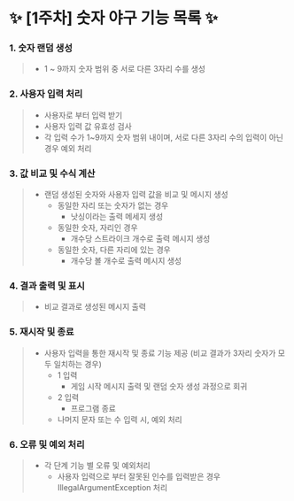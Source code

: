 # :sparkles: [1주차] 숫자 야구 기능 목록 :sparkles:

### 1. 숫자 랜덤 생성

> * 1 ~ 9까지 숫자 범위 중 서로 다른 3자리 수를 생성 


### 2. 사용자 입력 처리 

> * 사용자로 부터 입력 받기
> * 사용자 입력 값 유효성 검사
>  * 각 입력 수가 1~9까지 숫자 범위 내이며, 서로 다른 3자리 수의 입력이 아닌 경우 예외 처리   

### 3. 값 비교 및 수식 계산 

> * 랜덤 생성된 숫자와 사용자 입력 값을 비교 및 메시지 생성  
>   * 동일한 자리 또는 숫자가 없는 경우 
>     * 낫싱이라는 출력 메세지 생성 
>   * 동일한 숫자, 자리인 경우 
>     * 개수당 스트라이크 개수로 출력 메시지 생성
>   * 동일한 숫자, 다른 자리에 있는 경우 
>     * 개수당 볼 개수로 출력 메시지 생성 

### 4. 결과 출력 및 표시

> * 비교 결과로 생성된 메시지 출력

### 5. 재시작 및 종료 
 
> * 사용자 입력을 통한 재시작 및 종료 기능 제공 (비교 결과가 3자리 숫자가 모두 일치하는 경우)
>   * 1 입력 
>     * 게임 시작 메시지 출력 및 랜덤 숫자 생성 과정으로 회귀 
>   * 2 입력 
>     * 프로그램 종료 
>   * 나머지 문자 또는 수 입력 시, 예외 처리 

### 6. 오류 및 예외 처리 

> * 각 단계 기능 별 오류 및 예외처리 
>   * 사용자 입력으로 부터 잘못된 인수를 입력받은 경우 IllegalArgumentException 처리